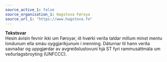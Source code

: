 ```yaml
---
source_active_1: false
source_organisation_1: Hagstova Føroya
source_url_1: "https://www.hagstova.fo"
---
```

  <b>Tekstsvar</b>  
Hesin ávísin fevnir ikki um Føroyar, ið hvørki verða taldar millum minst mentu londunum ella smáu oyggjaríkjunum í menning. Dáturnar til hann verða savnaðar og uppgjørdar av avgreiðslustovuni hjá ST fyri rammusáttmála um veðurlagsbroyting (UNFCCC).
